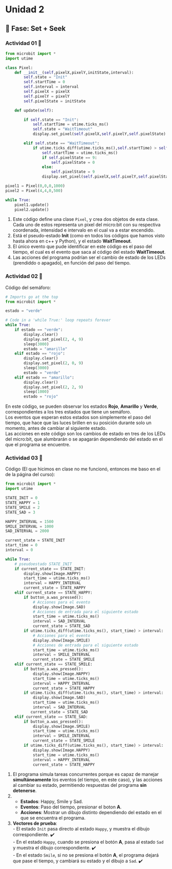 # Unidad 2

## 🔎 Fase: Set + Seek

### Actividad 01  🐧
``` python
from microbit import *
import utime

class Pixel:
    def __init__(self,pixelX,pixelY,initState,interval):
        self.state = "Init"
        self.startTime = 0
        self.interval = interval
        self.pixelX = pixelX
        self.pixelY = pixelY
        self.pixelState = initState

    def update(self):

        if self.state == "Init":
            self.startTime = utime.ticks_ms()
            self.state = "WaitTimeout"
            display.set_pixel(self.pixelX,self.pixelY,self.pixelState)

        elif self.state == "WaitTimeout":
            if utime.ticks_diff(utime.ticks_ms(),self.startTime) > self.interval:
                self.startTime = utime.ticks_ms()
                if self.pixelState == 9:
                    self.pixelState = 0
                else:
                    self.pixelState = 9
                display.set_pixel(self.pixelX,self.pixelY,self.pixelState)

pixel1 = Pixel(0,0,0,1000)
pixel2 = Pixel(4,4,0,500)

while True:
    pixel1.update()
    pixel2.update()
```
1. Este código define una clase `Pixel`, y crea dos objetos de esta clase. Cada uno de estos representa un pixel del micro:bit con su respectiva coordenada, intensidad e intervalo en el cual va a estar encendido.
2. Está el pseudo-estado **Init** (como en todos los códigos que hamos visto hasta ahora en c++ y Python), y el estado **WaitTimeout**.
3. El único evento que pude identificar en este código es el paso del tiempo, el cual es el evento que saca al código del estado **WaitTimeout**.
4. Las acciones del programa podrían ser el cambio de estado de los LEDs (prendiddo o apagado), en función del paso del tiempo.

### Actividad 02 🐧  

Código del semáforo:  
``` python
# Imports go at the top
from microbit import *

estado = "verde"

# Code in a 'while True:' loop repeats forever
while True:
    if estado == "verde":
        display.clear()
        display.set_pixel(2, 4, 9)
        sleep(3000)
        estado = "amarillo"  
    elif estado == "rojo":
        display.clear()
        display.set_pixel(2, 0, 9)
        sleep(3000)
        estado = "verde"
    elif estado == "amarillo":  
        display.clear()
        display.set_pixel(2, 2, 9)
        sleep(1000)
        estado = "rojo"
```
En este código, se pueden observar los estados **Rojo**, **Amarillo** y **Verde**, correspondientes a los tres estados que tiene un semáforo.  
Los eventos que esperan estos estados son simplemente el paso del tiempo, que hace que las luces brillen en su posición durante solo un momento, antes de cambiar al siguiente estado.  
Las acciones en este código son los cambios de estado en tres de los LEDs del micro:bit, que alumbrarán o se apagarán dependiendo del estado en el que el programa se encuentre.  

### Actividad 03 🐧
Código (El que hicimos en clase no me funcionó, entonces me baso en el de la página del curso): 
``` python
from microbit import *
import utime

STATE_INIT = 0
STATE_HAPPY = 1
STATE_SMILE = 2
STATE_SAD = 3

HAPPY_INTERVAL = 1500
SMILE_INTERVAL = 1000
SAD_INTERVAL = 2000

current_state = STATE_INIT
start_time = 0
interval = 0

while True:
    # pseudoestado STATE_INIT
    if current_state == STATE_INIT:
        display.show(Image.HAPPY)
        start_time = utime.ticks_ms()
        interval = HAPPY_INTERVAL
        current_state = STATE_HAPPY
    elif current_state == STATE_HAPPY:
        if button_a.was_pressed():
            # Acciones para el evento
            display.show(Image.SAD)
            # Acciones de entrada para el siguiente estado
            start_time = utime.ticks_ms()
            interval = SAD_INTERVAL
            current_state = STATE_SAD
        if utime.ticks_diff(utime.ticks_ms(), start_time) > interval:
            # Acciones para el evento
            display.show(Image.SMILE)
            # Acciones de entrada para el siguiente estado
            start_time = utime.ticks_ms()
            interval = SMILE_INTERVAL
            current_state = STATE_SMILE
    elif current_state == STATE_SMILE:
        if button_a.was_pressed():
            display.show(Image.HAPPY)
            start_time = utime.ticks_ms()
            interval = HAPPY_INTERVAL
            current_state = STATE_HAPPY
        if utime.ticks_diff(utime.ticks_ms(), start_time) > interval:
            display.show(Image.SAD)
            start_time = utime.ticks_ms()
            interval = SAD_INTERVAL
           current_state = STATE_SAD
    elif current_state == STATE_SAD:
        if button_a.was_pressed():
            display.show(Image.SMILE)
            start_time = utime.ticks_ms()
            interval = SMILE_INTERVAL
            current_state = STATE_SMILE
        if utime.ticks_diff(utime.ticks_ms(), start_time) > interval:
            display.show(Image.HAPPY)
            start_time = utime.ticks_ms()
            interval = HAPPY_INTERVAL
            current_state = STATE_HAPPY
```
1. El programa simula tareas concurrentes porque es capaz de manejar **simultáneamente** los eventos (el tiempo, en este caso), y las acciones al cambiar su estado, permitiendo respuestas del programa **sin detenerse**.
2. - **Estados**: Happy, Smile y Sad.
   - **Eventos**: Paso del tiempo, presionar el boton **A**.
   - **Acciones**: Mostrar un dibujo distinto dependiendo del estado en el que se encuentra el programa.
3. **Vectores de prueba**:  
       - El estado `Init` pasa directo al estado `Happy`, y muestra el dibujo correspondiente. ✔️  
       - En el estado `Happy`, cuando se presiona el botón **A**, pasa al estado `Sad` y muestra el dibujo correspondiente. ✔️  
       - En el estado `Smile`, si no se presiona el botón **A**, el programa dejará que pase el tiempo, y cambiará su estado y el dibujo a `Sad`. ✔️  


